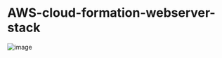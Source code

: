 # AWS-cloud-formation-webserver-stack
![image](https://cloud.githubusercontent.com/assets/15707674/24376754/f075dff2-1334-11e7-9251-0e5f1d15b81a.png)

